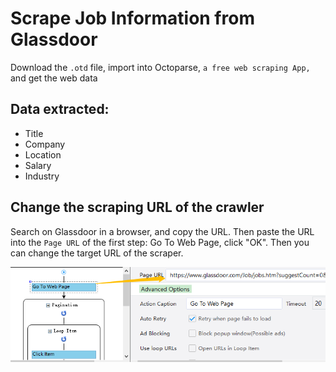# Scrape Job Information from Glassdoor
Download the `.otd` file, import into Octoparse, `a free web scraping App,` and get the web data

## Data extracted:
 * Title
 * Company
 * Location
 * Salary
 * Industry

 ## Change the scraping URL of the crawler 
Search on Glassdoor in a browser, and copy the URL. Then paste the URL into the `Page URL` of the first step: Go To Web Page, click "OK". Then you can change the target URL of the scraper.

![Change the URL of crawler.png](https://raw.githubusercontent.com/octoparse/scraping-Glassdoor/master/Change%20Web%20Page%20URL.png)<br><br>

